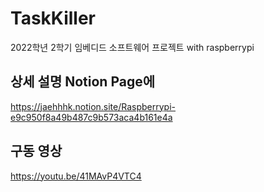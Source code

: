# TaskKiller
2022학년 2학기 임베디드 소프트웨어 프로젝트 with raspberrypi

## 상세 설명 Notion Page에
https://jaehhhk.notion.site/Raspberrypi-e9c950f8a49b487c9b573aca4b161e4a

## 구동 영상
https://youtu.be/41MAvP4VTC4
